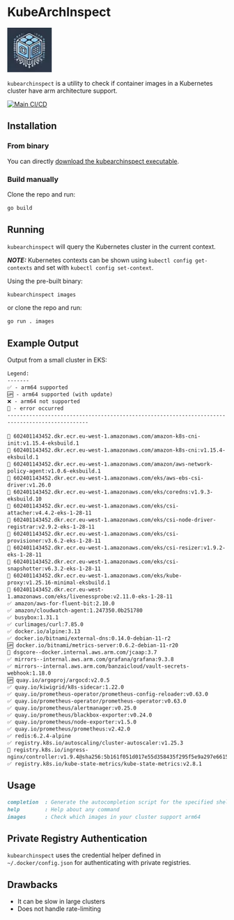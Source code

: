 # KubeArchInspect

![kubearchinspect logo](./assets/kubearchinspect_logo-small.webp)

`kubearchinspect` is a utility to check if container images in a Kubernetes cluster have arm architecture support.

[![Main CI/CD](https://github.com/ArmDeveloperEcosystem/kubearchinspect/actions/workflows/main.yml/badge.svg)](https://github.com/ArmDeveloperEcosystem/kubearchinspect/actions/workflows/main.yml)

## Installation

### From binary

You can directly [download the kubearchinspect executable](https://github.com/ArmDeveloperEcosystem/kubearchinspect/releases).

### Build manually

Clone the repo and run:

```sh
go build
```

## Running

`kubearchinspect` will query the Kubernetes cluster in the current context.

**_NOTE:_** Kubernetes contexts can be shown using `kubectl config get-contexts` and set with `kubectl config set-context`.

Using the pre-built binary:
```sh
kubearchinspect images
```

or clone the repo and run:

```sh
go run . images
```

## Example Output

Output from a small cluster in EKS:

```
Legend:
-------
✅ - arm64 supported
🆙 - arm64 supported (with update)
❌ - arm64 not supported
🚫 - error occurred
------------------------------------------------------------------------------------------------

🚫 602401143452.dkr.ecr.eu-west-1.amazonaws.com/amazon-k8s-cni-init:v1.15.4-eksbuild.1
🚫 602401143452.dkr.ecr.eu-west-1.amazonaws.com/amazon-k8s-cni:v1.15.4-eksbuild.1
🚫 602401143452.dkr.ecr.eu-west-1.amazonaws.com/amazon/aws-network-policy-agent:v1.0.6-eksbuild.1
🚫 602401143452.dkr.ecr.eu-west-1.amazonaws.com/eks/aws-ebs-csi-driver:v1.26.0
🚫 602401143452.dkr.ecr.eu-west-1.amazonaws.com/eks/coredns:v1.9.3-eksbuild.10
🚫 602401143452.dkr.ecr.eu-west-1.amazonaws.com/eks/csi-attacher:v4.4.2-eks-1-28-11
🚫 602401143452.dkr.ecr.eu-west-1.amazonaws.com/eks/csi-node-driver-registrar:v2.9.2-eks-1-28-11
🚫 602401143452.dkr.ecr.eu-west-1.amazonaws.com/eks/csi-provisioner:v3.6.2-eks-1-28-11
🚫 602401143452.dkr.ecr.eu-west-1.amazonaws.com/eks/csi-resizer:v1.9.2-eks-1-28-11
🚫 602401143452.dkr.ecr.eu-west-1.amazonaws.com/eks/csi-snapshotter:v6.3.2-eks-1-28-11
🚫 602401143452.dkr.ecr.eu-west-1.amazonaws.com/eks/kube-proxy:v1.25.16-minimal-eksbuild.1
🚫 602401143452.dkr.ecr.eu-west-1.amazonaws.com/eks/livenessprobe:v2.11.0-eks-1-28-11
✅ amazon/aws-for-fluent-bit:2.10.0
✅ amazon/cloudwatch-agent:1.247350.0b251780
✅ busybox:1.31.1
✅ curlimages/curl:7.85.0
✅ docker.io/alpine:3.13
✅ docker.io/bitnami/external-dns:0.14.0-debian-11-r2
🆙 docker.io/bitnami/metrics-server:0.6.2-debian-11-r20
🚫 dsgcore--docker.internal.aws.arm.com/jcaap:3.7
✅ mirrors--internal.aws.arm.com/grafana/grafana:9.3.8
✅ mirrors--internal.aws.arm.com/banzaicloud/vault-secrets-webhook:1.18.0
🆙 quay.io/argoproj/argocd:v2.0.5
✅ quay.io/kiwigrid/k8s-sidecar:1.22.0
✅ quay.io/prometheus-operator/prometheus-config-reloader:v0.63.0
✅ quay.io/prometheus-operator/prometheus-operator:v0.63.0
✅ quay.io/prometheus/alertmanager:v0.25.0
✅ quay.io/prometheus/blackbox-exporter:v0.24.0
✅ quay.io/prometheus/node-exporter:v1.5.0
✅ quay.io/prometheus/prometheus:v2.42.0
✅ redis:6.2.4-alpine
✅ registry.k8s.io/autoscaling/cluster-autoscaler:v1.25.3
🚫 registry.k8s.io/ingress-nginx/controller:v1.9.4@sha256:5b161f051d017e55d358435f295f5e9a297e66158f136321d9b04520ec6c48a3
✅ registry.k8s.io/kube-state-metrics/kube-state-metrics:v2.8.1
```

## Usage

```md
completion  : Generate the autocompletion script for the specified shell
help        : Help about any command
images      : Check which images in your cluster support arm64
```

## Private Registry Authentication

`kubearchinspect` uses the credential helper defined in `~/.docker/config.json` for authenticating with private registries.

## Drawbacks

- It can be slow in large clusters
- Does not handle rate-limiting
